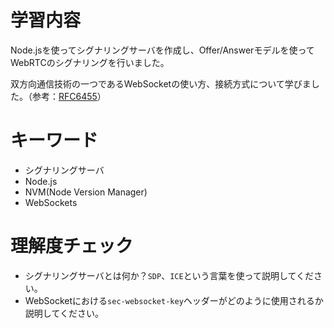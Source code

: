 # 学習内容

Node.jsを使ってシグナリングサーバを作成し、Offer/Answerモデルを使ってWebRTCのシグナリングを行いました。

双方向通信技術の一つであるWebSocketの使い方、接続方式について学びました。（参考：[RFC6455](https://datatracker.ietf.org/doc/html/rfc6455)）


# キーワード
- シグナリングサーバ
- Node.js
- NVM(Node Version Manager)
- WebSockets

# 理解度チェック

- シグナリングサーバとは何か？`SDP`、`ICE`という言葉を使って説明してください。
- WebSocketにおける`sec-websocket-key`ヘッダーがどのように使用されるか説明してください。
